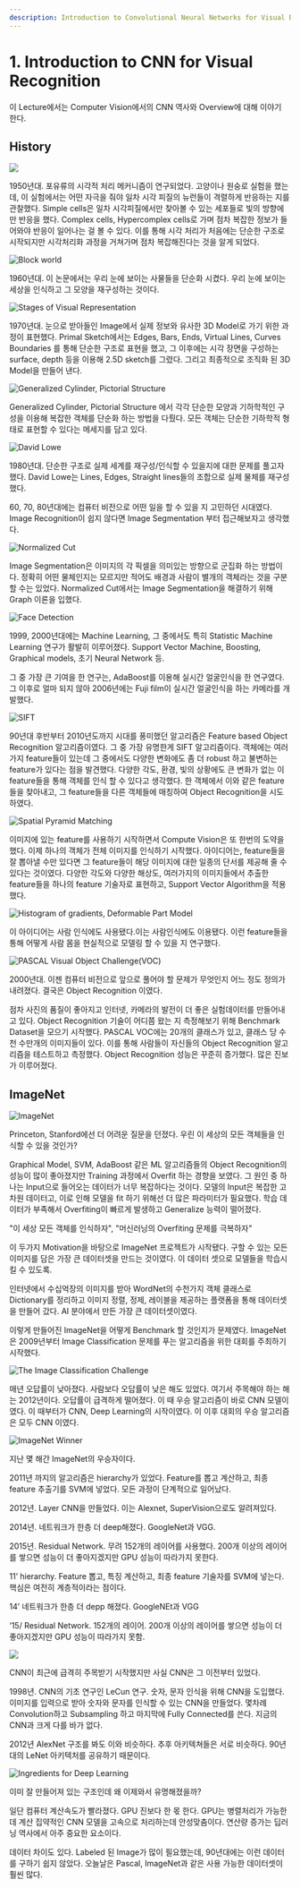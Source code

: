 ```yaml
---
description: Introduction to Convolutional Neural Networks for Visual Recognition
---
```


# 1. Introduction to CNN for Visual Recognition

이 Lecture에서는 Computer Vision에서의 CNN 역사와 Overview에 대해 이야기 한다. 

## History

![](../.gitbook/assets/image%20%28120%29.png)

1950년대. 포유류의 시각적 처리 메커니즘이 연구되었다. 고양이나 원숭로 실험을 했는데,  이 실험에서는  어떤 자극을 줘야 일차 시각 피질의 뉴런들이 격렬하게 반응하는 지를 관찰했다. Simple cells은 일차 시각피질에서만 찾아볼 수 있는 세포들로 빛의 방향에만 반응을 했다. Complex cells, Hypercomplex cells로 가며 점차 복잡한 정보가 들어와야 반응이  일어나는 걸 볼 수 있다. 이를 통해 시각 처리가 처음에는 단순한 구조로 시작되지만 시각처리화 과정을 거쳐가며 점차 복잡해진다는 것을 알게 되었다.

![Block world](../.gitbook/assets/image%20%28165%29.png)

1960년대. 이 논문에서는 우리 눈에 보이는 사물들을 단순화 시켰다. 우리 눈에 보이는 세상을 인식하고 그 모양을 재구성하는 것이다. 

![Stages of Visual Representation](../.gitbook/assets/image%20%28297%29.png)

1970년대. 눈으로 받아들인 Image에서 실제 정보와 유사한 3D Model로 가기 위한 과정이 표현했다. Primal Sketch에서는 Edges, Bars, Ends, Virtual Lines, Curves Boundaries 를 통해 단순한 구조로 표현을 했고, 그 이후에는 시각 장면을 구성하는 surface, depth 등을 이용해 2.5D sketch를 그렸다. 그리고 최종적으로 조직화 된 3D Model을 만들어 낸다.

![Generalized Cylinder, Pictorial Structure](../.gitbook/assets/image%20%28298%29.png)

Generalized Cylinder, Pictorial Structure 에서 각각 단순한 모양과 기하학적인 구성을 이용해 복잡한 객체를 단순화 하는 방법을 다뤘다. 모든 객체는 단순한 기하학적 형태로 표현할 수 있다는 메세지를 담고 있다.

![David Lowe](../.gitbook/assets/image%20%2847%29.png)

1980년대. 단순한 구조로 실제 세계를 재구성/인식할 수 있을지에 대한 문제를 풀고자 했다. David Lowe는 Lines, Edges, Straight lines들의 조합으로 실제 물체를 재구성했다.

60, 70, 80년대에는 컴퓨터 비전으로 어떤 일을 할 수 있을 지 고민하던 시대였다. Image Recognition이 쉽지  않다면 Image Segmentation 부터 접근해보자고 생각했다.

![Normalized Cut](../.gitbook/assets/image%20%28125%29.png)

Image Segmentation은 이미지의 각 픽셀을 의미있는 방향으로 군집화 하는 방법이다. 정확히 어떤 물체인지는 모르지만 적어도 배경과 사람이 별개의 객체라는 것을 구분할 수는 있었다. Normalized Cut에서는 Image Segmentation을 해결하기 위해 Graph 이론을 입했다.

![Face Detection](../.gitbook/assets/image%20%2811%29.png)

1999, 2000년대에는 Machine Learning, 그 중에서도 특히 Statistic Machine Learning 연구가 활발히 이루어졌다. Support Vector Machine, Boosting, Graphical models, 초기 Neural Network 등.

그 중 가장 큰 기여을 한 연구는, AdaBoost를 이용해 실시간 얼굴인식을 한 연구였다. 그 이후로 얼마 되지 않아 2006년에는 Fuji film이 실시간 얼굴인식을 하는 카메라를 개발했다. 

![SIFT](../.gitbook/assets/image%20%2815%29.png)

90년대 후반부터 2010년도까지 시대를 풍미했던 알고리즘은 Feature based Object Recognition 알고리즘이였다. 그 중 가장 유명한게 SIFT 알고리즘이다. 객체에는 여러가지 feature들이 있는데 그 중에서도 다양한 변화에도 좀 더 robust 하고 불변하는 feature가 있다는 점을 발견했다. 다양한 각도, 환경, 빛의 상황에도 큰 변화가 없는 이 feature들을 통해 객체를 인식 할 수 있다고 생각했다. 한 객체에서 이와 같은 feature들을 찾아내고, 그 feature들을 다른 객체들에 매칭하여 Object Recognition을 시도하였다.  

![Spatial Pyramid Matching](../.gitbook/assets/image%20%2821%29.png)

이미지에 있는 feature를 사용하기 시작하면서 Compute Vision은 또 한번의 도약을 했다. 이제 하나의 객체가 전체 이미지를 인식하기 시작했다. 아이디어는, feature들을 잘 뽑아낼 수만 있다면 그 feature들이 해당 이미지에 대한 일종의 단서를 제공해 줄 수 있다는 것이였다. 다양한 각도와 다양한 해상도, 여러가지의 이미지들에서 추출한 feature들을 하나의 feature 기술자로 표현하고, Support Vector Algorithm을 적용했다.

![Histogram of gradients, Deformable Part Model](../.gitbook/assets/image%20%28161%29.png)

이 아이디어는 사람 인식에도 사용됐다.이는 사람인식에도 이용됐다. 이런 feature들을 통해 어떻게 사람 몸을 현실적으로 모델링 할 수 있을 지 연구했다.

![PASCAL Visual Object Challenge\(VOC\)](../.gitbook/assets/image%20%28291%29.png)

2000년대. 이젠 컴퓨터 비전으로 앞으로 풀어야 할 문제가 무엇인지 어느 정도 정의가 내려졌다. 결국은 Object Recognition 이였다.

점차 사진의 품질이 좋아지고 인터넷, 카메라의 발전이 더 좋은 실험데이터를 만들어내고 있다. Object Recognition 기술이 어디쯤 왔는 지 측정해보기 위해 Benchmark Dataset을 모으기 시작했다. PASCAL VOC에는 20개의 클래스가 있고, 클래스 당 수천 수만개의 이미지들이 있다. 이를 통해 사람들이 자신들의 Object Recognition 알고리즘을 테스트하고 측정했다. Object Recognition 성능은 꾸준히 증가했다. 많은 진보가 이루어졌다.

## ImageNet

![ImageNet](../.gitbook/assets/image%20%28239%29.png)

Princeton, Stanford에선 더 어려운 질문을 던졌다. 우린 이 세상의 모든 객체들을 인식할 수 있을 것인가?

Graphical Model, SVM, AdaBoost 같은 ML 알고리즘들의 Object Recognition의 성능이 많이 좋아졌지만 Training 과정에서 Overfit 하는 경향을 보였다. 그 원인 중 하나는 Input으로 들어오는 데이터가 너무 복잡하다는 것이다. 모델의 Input은 복잡한 고차원 데이터고, 이로 인해 모델을 fit 하기 위해선 더 많은 파라미터가 필요했다. 학습 데이터가 부족해서 Overfiting이 빠르게 발생하고 Generalize 능력이 떨어졌다.

"이 세상 모든 객체를 인식하자", "머신러닝의 Overfiting 문제를 극복하자"

이 두가지 Motivation을 바탕으로 ImageNet 프로젝트가 시작됐다. 구할 수 있는 모든 이미지를 담은 가장 큰 데이터셋을 만드는 것이였다. 이 데이터 셋으로 모델들을 학습시킬 수 있도록.

인터넷에서 수십억장의 이미지를 받아 WordNet의 수천가지 객체 클래스로 Dictionary를 정리하고 이미지 정렬, 정제, 레이블을 제공하는 플랫폼을 통해 데이터셋을 만들어 갔다. AI 분야에서 만든 가장 큰 데이터셋이였다. 

이렇게 만들어진 ImageNet을 어떻게 Benchmark 할 것인지가 문제였다. ImageNet은 2009년부터 Image Classification 문제를 푸는 알고리즘을 위한 대회를 주최하기 시작했다.

![The Image Classification Challenge](../.gitbook/assets/image%20%28311%29.png)

매년 오답률이 낮아졌다. 사람보다 오답률이 낮은 해도 있었다. 여기서 주목해야 하는 해는 2012년이다. 오답률이 급격하게 떨어졌다. 이 때 우승 알고리즘이 바로 CNN 모델이였다. 이 때부터가 CNN, Deep Learning의 시작이였다. 이 이후 대회의 우승 알고리즘은 모두 CNN 이였다.

![ImageNet Winner](../.gitbook/assets/image%20%28162%29.png)

지난 몇 해간 ImageNet의 우승자이다. 

2011년 까지의 알고리즘은 hierarchy가 있었다. Feature를 뽑고 계산하고, 최종 feature 추출기를 SVM에 넣었다. 모든 과정이 단계적으로 일어났다.

2012년. Layer CNN을 만들었다. 이는 Alexnet, SuperVision으로도 알려져있다.

2014년. 네트워크가 한층 더 deep해졌다. GoogleNet과 VGG.

2015년. Residual Network. 무려 152개의 레이어를 사용했다. 200개 이상의 레이어를 쌓으면 성능이 더 좋아지겠지만 GPU 성능이 따라가지 못한다.

11’ hierarchy. Feature 뽑고, 특징 계산하고, 최종 feature 기술자를 SVM에 넣는다. 핵심은 여전히 계층적이라는 점이다.

14’ 네트워크가 한층 더 depp 해졌다. GoogleNEt과 VGG

‘15/ Residual Network. 152개의 레이어. 200개 이상의 레이어를 쌓으면 성능이 더 좋아지겠지만 GPU 성능이 따라가지 못함.

![](../.gitbook/assets/image%20%28287%29.png)

CNN이 최근에 급격히 주목받기 시작했지만 사실 CNN은 그 이전부터 있었다.

1998년. CNN의 기초 연구인 LeCun 연구. 숫자, 문자 인식을 위해 CNN을 도입했다. 이미지를 입력으로 받아 숫자와 문자를 인식할 수 있는 CNN을 만들었다. 몇차례 Convolution하고 Subsampling 하고 마지막에 Fully Connected를 쓴다. 지금의 CNN과 크게 다를 바가 없다.

2012년 AlexNet 구조를 봐도 이와 비슷하다. 추후 아키텍쳐들은 서로 비슷하다. 90년대의 LeNet 아키텍처를 공유하기 때문이다.

![Ingredients for Deep Learning](../.gitbook/assets/image%20%28290%29.png)

이미 잘 만들어져 있는 구조인데 왜 이제와서 유명해졌을까?

일단 컴퓨터 계산속도가 빨라졌다. GPU 진보다 한 몫 한다. GPU는 병렬처리가 가능한데 계산 집약적인 CNN 모델을 고속으로 처리하는데 안성맞춤이다. 연산량 증가는 딥러닝 역사에서 아주 중요한 요소이다. 

데이터 차이도 있다. Labeled 된 Image가 많이 필요했는데, 90년대에는 이런 데이터를 구하기 쉽지 않았다. 오늘날은 Pascal, ImageNet과 같은 사용 가능한 데이터셋이 훨씬 많다.

